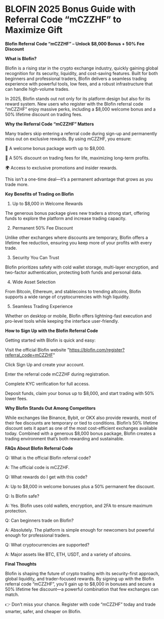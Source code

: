 # BLOFIN 2025 Bonus Guide with Referral Code “mCZZHF” to Maximize Gift 

**Blofin Referral Code “mCZZHF” – Unlock $8,000 Bonus + 50% Fee Discount**

**What is Blofin?**

Blofin is a rising star in the crypto exchange industry, quickly gaining global recognition for its security, liquidity, and cost-saving features. Built for both beginners and professional traders, Blofin delivers a seamless trading experience with powerful tools, low fees, and a robust infrastructure that can handle high-volume trades.

In 2025, Blofin stands out not only for its platform design but also for its reward system. New users who register with the Blofin referral code “mCZZHF” enjoy massive perks, including a $8,000 welcome bonus and a 50% lifetime discount on trading fees.

**Why the Referral Code “mCZZHF” Matters**

Many traders skip entering a referral code during sign-up and permanently miss out on exclusive rewards. By using mCZZHF, you ensure:

🎁 A welcome bonus package worth up to $8,000.

💸 A 50% discount on trading fees for life, maximizing long-term profits.

🌍 Access to exclusive promotions and insider rewards.

This isn’t a one-time deal—it’s a permanent advantage that grows as you trade more.

**Key Benefits of Trading on Blofin**

1. Up to $8,000 in Welcome Rewards

The generous bonus package gives new traders a strong start, offering funds to explore the platform and increase trading capacity.

2. Permanent 50% Fee Discount

Unlike other exchanges where discounts are temporary, Blofin offers a lifetime fee reduction, ensuring you keep more of your profits with every trade.

3. Security You Can Trust

Blofin prioritizes safety with cold wallet storage, multi-layer encryption, and two-factor authentication, protecting both funds and personal data.

4. Wide Asset Selection

From Bitcoin, Ethereum, and stablecoins to trending altcoins, Blofin supports a wide range of cryptocurrencies with high liquidity.

5. Seamless Trading Experience

Whether on desktop or mobile, Blofin offers lightning-fast execution and pro-level tools while keeping the interface user-friendly.

**How to Sign Up with the Blofin Referral Code**

Getting started with Blofin is quick and easy:

Visit the official Blofin website "https://blofin.com/register?referral_code=mCZZHF"

Click Sign Up and create your account.

Enter the referral code mCZZHF during registration.

Complete KYC verification for full access.

Deposit funds, claim your bonus up to $8,000, and start trading with 50% lower fees.

**Why Blofin Stands Out Among Competitors**

While exchanges like Binance, Bybit, or OKX also provide rewards, most of their fee discounts are temporary or tied to conditions. Blofin’s 50% lifetime discount sets it apart as one of the most cost-efficient exchanges available today. Combined with a generous $8,000 bonus package, Blofin creates a trading environment that’s both rewarding and sustainable.

**FAQs About Blofin Referral Code**

Q: What is the official Blofin referral code?

A: The official code is mCZZHF.

Q: What rewards do I get with this code?

A: Up to $8,000 in welcome bonuses plus a 50% permanent fee discount.

Q: Is Blofin safe?

A: Yes. Blofin uses cold wallets, encryption, and 2FA to ensure maximum protection.

Q: Can beginners trade on Blofin?

A: Absolutely. The platform is simple enough for newcomers but powerful enough for professional traders.

Q: What cryptocurrencies are supported?

A: Major assets like BTC, ETH, USDT, and a variety of altcoins.

**Final Thoughts**

Blofin is shaping the future of crypto trading with its security-first approach, global liquidity, and trader-focused rewards. By signing up with the Blofin referral code “mCZZHF”, you’ll gain up to $8,000 in bonuses and secure a 50% lifetime fee discount—a powerful combination that few exchanges can match.

👉 Don’t miss your chance. Register with code “mCZZHF” today and trade smarter, safer, and cheaper on Blofin.
